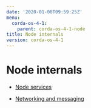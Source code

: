 ```yaml
---
date: '2020-01-08T09:59:25Z'
menu:
  corda-os-4-1:
    parent: corda-os-4-1-node
title: Node internals
version: corda-os-4-1
---
```



# Node internals


* [Node services](node-services.md)

* [Networking and messaging](messaging.md)



